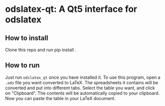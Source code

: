 # odslatex-qt: A Qt5 interface for odslatex

## How to install

Clone this repo and run
    pip install .

## How to run 

Just run `odslatex_qt` once you have installed it. To use this program, open a `.ods` file you want converted to LaTeX. The spreadsheets it contains will be converted and put into different tabs. Select the table you want, and click on "Clipboard". The contents will be automatically copied to your clipboard. Now you can paste the table in your LaTeX document.
